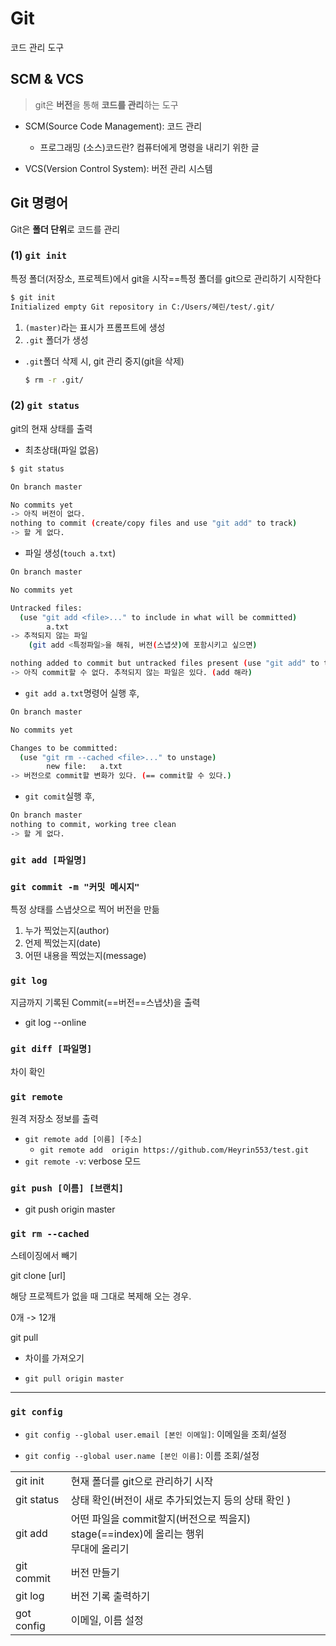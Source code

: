 # Git

코드 관리 도구 



## SCM & VCS 

> git은 **버전**을 통해 **코드를 관리**하는 도구 

- SCM(Source Code Management): 코드 관리 
  - 프로그래밍 (소스)코드란? 컴퓨터에게 명령을 내리기 위한 글 
  
- VCS(Version Control System): 버전 관리 시스템



## Git 명령어

Git은 **폴더 단위**로 코드를 관리



### (1) `git init`

특정 폴더(저장소, 프로젝트)에서 git을 시작==특정 폴더를 git으로 관리하기 시작한다 

``` bash
$ git init
Initialized empty Git repository in C:/Users/혜린/test/.git/
```

1. `(master)`라는 표시가 프롬프트에 생성
2. `.git` 폴더가 생성



- `.git`폴더 삭제 시, git 관리 중지(git을 삭제)

  ```bash
  $ rm -r .git/
  ```

  

### (2) `git status`

git의 현재 상태를 출력 

- 최초상태(파일 없음)

```bash
$ git status

On branch master 

No commits yet
-> 아직 버전이 없다. 
nothing to commit (create/copy files and use "git add" to track)
-> 할 게 없다. 
```

- 파일 생성(`touch a.txt`)

```bash
On branch master

No commits yet

Untracked files:
  (use "git add <file>..." to include in what will be committed)
        a.txt
-> 추적되지 않는 파일
	(git add <특정파일>을 해줘, 버전(스냅샷)에 포함시키고 싶으면)

nothing added to commit but untracked files present (use "git add" to track)
-> 아직 commit할 수 없다. 추적되지 않는 파일은 있다. (add 해라)
```

- `git add a.txt`명령어 실행 후,  

```bash
On branch master

No commits yet

Changes to be committed:
  (use "git rm --cached <file>..." to unstage)
        new file:   a.txt
-> 버전으로 commit할 변화가 있다. (== commit할 수 있다.)
```

- `git comit`실행 후, 

```bash
On branch master
nothing to commit, working tree clean
-> 할 게 없다. 
```



### `git add [파일명]`



### `git commit -m "커밋 메시지"`

특정 상태를 스냅샷으로 찍어 버전을 만듦

1. 누가 찍었는지(author)
2. 언제 찍었는지(date)
3. 어떤 내용을 찍었는지(message) 



### `git log`

지금까지 기록된 Commit(==버전==스냅샷)을 출력

- git log --online



### `git diff [파일명]`

차이 확인 



### `git remote`

원격 저장소 정보를 출력

- `git remote add [이름] [주소]`
  - `git remote add  origin https://github.com/Heyrin553/test.git`
- `git remote -v`: verbose 모드



### `git push [이름] [브랜치]`

- git push origin master



### `git rm --cached`

스테이징에서 빼기 



git clone [url]

해당 프로젝트가 없을 때 그대로 복제해 오는 경우. 

0개 -> 12개 



git pull 

- 차이를 가져오기 

- `git pull origin master`



________

### `git config`

- `git config --global user.email [본인 이메일]`: 이메일을 조회/설정

- `git config --global user.name [본인 이름]`: 이름 조회/설정



|            |                                                              |
| ---------- | ------------------------------------------------------------ |
| git init   | 현재 폴더를 git으로 관리하기 시작                            |
| git status | 상태 확인(버전이 새로 추가되었는지 등의 상태 확인 )          |
| git add    | 어떤 파일을 commit할지(버전으로 찍을지) stage(==index)에 올리는 행위<br>무대에 올리기 |
| git commit | 버전 만들기                                                  |
| git log    | 버전 기록 출력하기                                           |
| got config | 이메일, 이름 설정                                            |





